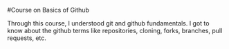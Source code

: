 #Course on Basics of Github

Through this course, I understood git and github fundamentals. 
I got to know about the github terms like repositories, cloning, forks, branches, pull requests, etc.
